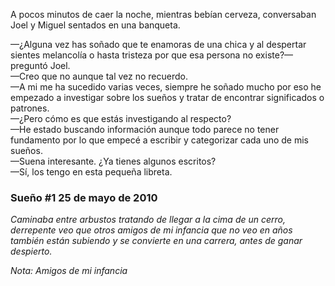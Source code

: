 A pocos minutos de caer la noche, mientras bebían cerveza, conversaban Joel y Miguel sentados en una banqueta.

—¿Alguna vez has soñado que te enamoras de una chica y al despertar sientes melancolía o hasta tristeza por que esa persona no existe?—preguntó Joel.  
—Creo que no aunque tal vez no recuerdo.    
—A mi me ha sucedido varias veces, siempre he soñado mucho por eso he empezado a investigar sobre los sueños y tratar de encontrar significados o patrones.    
—¿Pero cómo es que estás investigando al respecto?  
—He estado buscando información aunque todo parece no tener fundamento por lo que empecé a escribir y categorizar cada uno de mis sueños.  
—Suena interesante. ¿Ya tienes algunos escritos?    
—Sí, los tengo en esta pequeña libreta.

### Sueño #1 25 de mayo de 2010

*Caminaba entre arbustos tratando de llegar a la cima de un cerro, derrepente veo que otros amigos de mi infancia que no veo en años también están subiendo y se convierte en una carrera, antes de ganar despierto.*

*Nota: Amigos de mi infancia*

